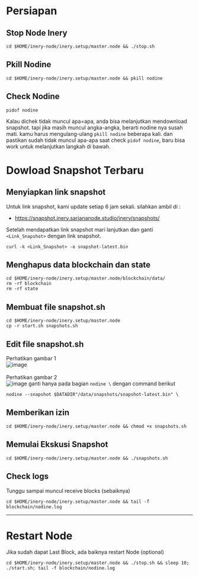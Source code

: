 # Persiapan
## Stop Node Inery
```
cd $HOME/inery-node/inery.setup/master.node && ./stop.sh
```
## Pkill Nodine
```
cd $HOME/inery-node/inery.setup/master.node && pkill nodine
```
## Check Nodine
```
pidof nodine
```
Kalau dichek tidak muncul apa=apa, anda bisa melanjutkan mendownload snapshot. tapi jika masih muncul angka-angka, berarti nodine nya susah mati. kamu harus mengulang-ulang `pkill nodine` beberapa kali. dan pastikan sudah tidak muncul apa-apa saat check `pidof nodine`, baru bisa work untuk melanjutkan langkah di bawah.

# Dowload Snapshot Terbaru
## Menyiapkan link snapshot
Untuk link snapshot, kami update setiap 6 jam sekali. silahkan ambil di :
- https://snapshot.inery.sarjananode.studio/inery/snapshots/

Setelah mendapatkan link snapshot mari lanjutkan dan ganti `<Link_Snapshot>` dengan link snapshot.
```
curl -k <Link_Snapshot> -o snapshot-latest.bin
```
## Menghapus data blockchain dan state
```
cd $HOME/inery-node/inery.setup/master.node/blockchain/data/
rm -rf blockchain
rm -rf state
```
## Membuat file snapshot.sh
```
cd $HOME/inery-node/inery.setup/master.node
cp -r start.sh snapshots.sh
```
## Edit file snapshot.sh
Perhatikan gambar 1<br/>
![image](https://user-images.githubusercontent.com/85033021/224551743-f84886df-0f88-465b-b231-0c8f47515f2f.png)
  <br/><br/>
Perhatikan gambar 2<br/>
![image](https://user-images.githubusercontent.com/85033021/224551799-d986fe94-173f-4906-a2b1-abfecc7359f3.png)
ganti hanya pada bagian `nodine \` dengan command berikut
```
nodine --snapshot $DATADIR"/data/snapshots/snapshot-latest.bin" \
```
## Memberikan izin
```
cd $HOME/inery-node/inery.setup/master.node && chmod +x snapshots.sh
```
## Memulai Ekskusi Snapshot
```
cd $HOME/inery-node/inery.setup/master.node && ./snapshots.sh
```
## Check logs
Tunggu sampai muncul receive blocks (sebaiknya)
```
cd $HOME/inery-node/inery.setup/master.node && tail -f blockchain/nodine.log
```
_________________________
# Restart Node
Jika sudah dapat Last Block, ada baiknya restart Node (optional)
```
cd $HOME/inery-node/inery.setup/master.node && ./stop.sh && sleep 10; ./start.sh; tail -f blockchain/nodine.log
```


